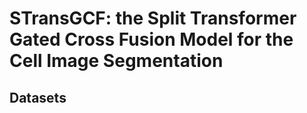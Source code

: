 # STransGCF: the Split Transformer Gated Cross Fusion Model for the Cell Image Segmentation

## Datasets
